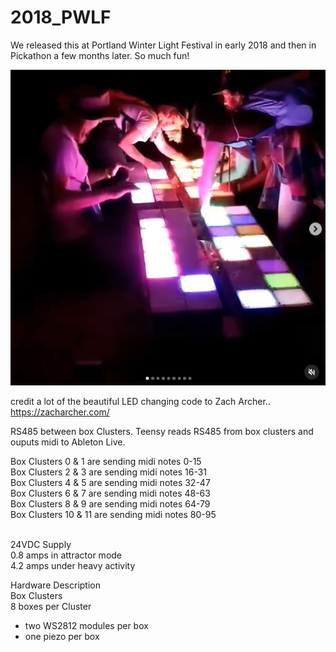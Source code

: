 # 2018_PWLF

We released this at Portland Winter Light Festival in early 2018 and then in Pickathon a few months later. So much fun!

[![Foo](https://github.com/hydronics2/2018_PWLF/blob/master/pickathon.png)](https://www.instagram.com/p/BmHEpsdhlIe/?utm_source=ig_web_copy_link)

credit a lot of the beautiful LED changing code to Zach Archer.. https://zacharcher.com/






RS485 between box Clusters. Teensy reads RS485 from box clusters and ouputs midi to Ableton Live.

Box Clusters 0 & 1 are sending midi notes 0-15 <br>
Box Clusters 2 & 3 are sending midi notes 16-31 <br>
Box Clusters 4 & 5 are sending midi notes 32-47 <br>
Box Clusters 6 & 7 are sending midi notes 48-63 <br>
Box Clusters 8 & 9 are sending midi notes 64-79 <br>
Box Clusters 10 & 11 are sending midi notes 80-95 <br>
<br>

24VDC  Supply <br>
0.8 amps in attractor mode <br>
4.2 amps under heavy activity <br>

Hardware Description <br>
Box Clusters <br>
8 boxes per Cluster <br>
- two WS2812 modules per box <br>
- one piezo per box <br>
